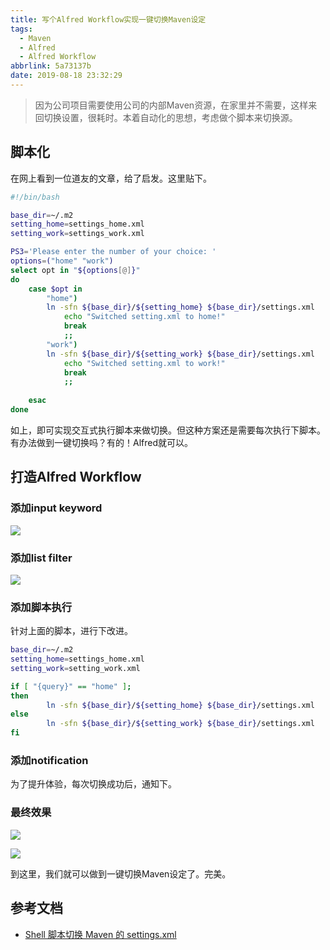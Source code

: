 ```yaml
---
title: 写个Alfred Workflow实现一键切换Maven设定
tags:
  - Maven
  - Alfred
  - Alfred Workflow
abbrlink: 5a73137b
date: 2019-08-18 23:32:29
---
```

> 因为公司项目需要使用公司的内部Maven资源，在家里并不需要，这样来回切换设置，很耗时。本着自动化的思想，考虑做个脚本来切换源。

## 脚本化
在网上看到一位道友的文章，给了启发。这里贴下。

```bash
#!/bin/bash

base_dir=~/.m2
setting_home=settings_home.xml
setting_work=settings_work.xml

PS3='Please enter the number of your choice: '
options=("home" "work")
select opt in "${options[@]}"
do
    case $opt in
        "home")
        ln -sfn ${base_dir}/${setting_home} ${base_dir}/settings.xml
            echo "Switched setting.xml to home!"
            break
            ;;
        "work")
        ln -sfn ${base_dir}/${setting_work} ${base_dir}/settings.xml
            echo "Switched setting.xml to work!"
            break
            ;;
  
    esac
done
```
如上，即可实现交互式执行脚本来做切换。但这种方案还是需要每次执行下脚本。
有办法做到一键切换吗？有的！Alfred就可以。

## 打造Alfred Workflow

###  添加input keyword

![](http://static.1991421.cn/2019-08-18-153917.png)

###  添加list filter

![](http://static.1991421.cn/2019-08-18-154603.png)

###   添加脚本执行

针对上面的脚本，进行下改进。

```bash
base_dir=~/.m2
setting_home=settings_home.xml
setting_work=setting_work.xml

if [ "{query}" == "home" ];
then
        ln -sfn ${base_dir}/${setting_home} ${base_dir}/settings.xml
else
        ln -sfn ${base_dir}/${setting_work} ${base_dir}/settings.xml
fi
```
### 添加notification
为了提升体验，每次切换成功后，通知下。

### 最终效果

![](http://static.1991421.cn/2019-08-18-155747.png)

![](http://static.1991421.cn/2019-08-18-154741.png)

到这里，我们就可以做到一键切换Maven设定了。完美。

## 参考文档
- [Shell 脚本切换 Maven 的 settings.xml](https://windmt.com/2018/04/13/swith-maven-settings/)

